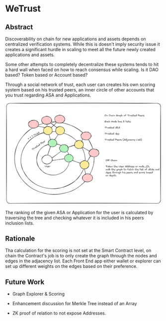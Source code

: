# WeTrust

## Abstract

Discoverability on chain for new applications and assets depends on centralized verification systems. While this is doesn't imply security issue it creates a significant hurdle in scaling to meet all the future newly created applications and assets.

Some other attempts to completely decentralize these systems tends to hit a hard wall when faced on how to reach consensus while scaling. Is it DAO based? Token based or Account based?

Through a social network of trust, each user can creates his own scoring system based on his trusted peers, an inner circle of other accounts that you trust regarding ASA and Applications.

![TrustGraph](images/TrustWeb.png)

The ranking of the given ASA or Application for the user is calculated by traversing the tree and checking whatever it is included in his peers inclusion lists.

## Rationale

Tha calculation for the scoring is not set at the Smart Contract level, on chain the Contract's job is to only create the graph through the nodes and edges in the adjacency list. Each Front End app either wallet or explorer can set up different weights on the edges based on their preference.

## Future Work

- Graph Explorer & Scoring

- Enhancement discussion for Merkle Tree instead of an Array

- ZK proof of relation to not expose Addresses.
